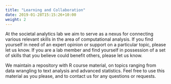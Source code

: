 ```yaml
---
title: "Learning and Collaboration"
date: 2019-01-28T15:15:26+10:00
weight: 2
---
```


At the societal analytics lab we aim to serve as a nexus for connecting various relevant skills in the area of computational analysis. If you find yourself in need of an expert opinion or support on a particular topic, please let us know. If you are a lab member and find yourself in possession of a set of skills that you believe could benefit others, please let us know.

We maintain a repository with R course material, on topics ranging from data wrangling to text analysis and advanced statistics. Feel free to use this material as you please, and to contact us for any questions or requests.